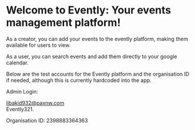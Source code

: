 # Welcome to Evently: Your events management platform!
As a creator, you can add your events to the evently platform, making them available for users to view.

As a user, you can search events and add them directly to your google calendar.

Below are the test accounts for the Evently platform and the organisation ID if needed, although this is currently hardcoded into the app.

Admin Login:

libakid932@paxnw.com   
Evently321.

Organisation ID: 2398883364363

